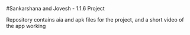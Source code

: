 #Sankarshana and Jovesh - 1.1.6 Project

Repository contains aia and apk files for the project, and a short video of the app working
